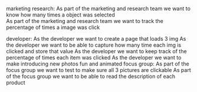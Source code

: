 marketing research:
  As part of the marketing and research team we want to know how many times a object was selected  
  As part of the marketing and research team we want to track the percentage of times a image was click

developer:
  As the developer we want to create a page that loads 3 img
  As the developer we want to be able to capture how many time each img is clicked and store that value
  As the developer we want to keep track of the percentage of times each item was clicked
  As the developer we want to make introducing new photos fun and animated
focus group:
  As part of the focus group we want to test to make sure all 3 pictures are clickable
  As part of the focus group we want to be able to read the description of each product
